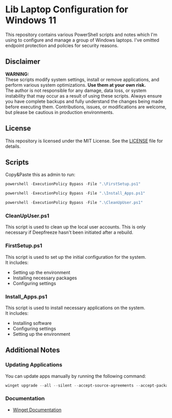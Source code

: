 # Lib Laptop Configuration for Windows 11

This repository contains various PowerShell scripts and notes which I'm using to configure and manage a group of Windows laptops. I've omitted endpoint protection and policies for security reasons.

## Disclaimer

**WARNING:**  
These scripts modify system settings, install or remove applications, and perform various system optimizations. **Use them at your own risk.**  
The author is not responsible for any damage, data loss, or system instability that may occur as a result of using these scripts. Always ensure you have complete backups and fully understand the changes being made before executing them. Contributions, issues, or modifications are welcome, but please be cautious in production environments.

## License

This repository is licensed under the MIT License. See the [LICENSE](LICENSE) file for details.

## Scripts

Copy&Paste this as admin to run:

```powershell
powershell -ExecutionPolicy Bypass -File ".\FirstSetup.ps1"
```

```powershell
powershell -ExecutionPolicy Bypass -File ".\Install_Apps.ps1"
```

```powershell
powershell -ExecutionPolicy Bypass -File ".\CleanUpUser.ps1"
```

### CleanUpUser.ps1

This script is used to clean up the local user accounts. This is only necessary if Deepfreeze hasn't been initiated after a rebuild.

### FirstSetup.ps1

This script is used to set up the initial configuration for the system.  
It includes:

- Setting up the environment
- Installing necessary packages
- Configuring settings

### Install_Apps.ps1

This script is used to install necessary applications on the system.  
It includes:

- Installing software
- Configuring settings
- Setting up the environment

## Additional Notes

### Updating Applications

You can update apps manually by running the following command:

```powershell
winget upgrade --all --silent --accept-source-agreements --accept-package-agreements
```

### Documentation

- [Winget Documentation](https://learn.microsoft.com/en-us/windows/package-manager/winget/)
